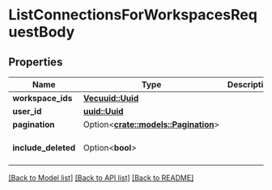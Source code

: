 # ListConnectionsForWorkspacesRequestBody

## Properties

Name | Type | Description | Notes
------------ | ------------- | ------------- | -------------
**workspace_ids** | [**Vec<uuid::Uuid>**](uuid::Uuid.md) |  | 
**user_id** | [**uuid::Uuid**](uuid::Uuid.md) |  | 
**pagination** | Option<[**crate::models::Pagination**](Pagination.md)> |  | [optional]
**include_deleted** | Option<**bool**> |  | [optional][default to false]

[[Back to Model list]](../README.md#documentation-for-models) [[Back to API list]](../README.md#documentation-for-api-endpoints) [[Back to README]](../README.md)


